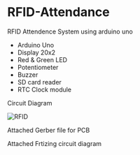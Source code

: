 # RFID-Attendance

RFID Attendence System using arduino uno
 - Arduino Uno
 - Display 20x2
 - Red & Green LED
 - Potentiometer 
 - Buzzer
 - SD card reader
 - RTC Clock module
 
 Circuit Diagram
 
 
![RFID](https://user-images.githubusercontent.com/68271114/154797643-671bc4ea-bc49-4062-b8d3-d7a4e1dbc458.jpg)


Attached Gerber file for PCB 

Attached Frtizing circuit diagram
